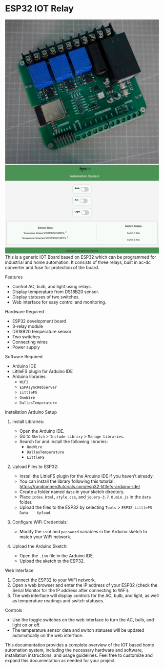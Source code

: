 # ESP32 IOT Relay
<img src="images/esp32.jpg" width="600">
<img src="images/web.png" width="600">
This is a generic IOT Board based on ESP32 which can be programmed for industrial and home automation. It consists of three relays, built in ac-dc converter and fuse for protection of the board.


Features
- Control AC, bulb, and light using relays.
- Display temperature from DS18B20 sensor.
- Display statuses of two switches.
- Web interface for easy control and monitoring.

Hardware Required
- ESP32 development board
- 3-relay module
- DS18B20 temperature sensor
- Two switches
- Connecting wires
- Power supply

Software Required
- Arduino IDE
- LittleFS plugin for Arduino IDE
- Arduino libraries:
  - `WiFi`
  - `ESPAsyncWebServer`
  - `LittleFS`
  - `OneWire`
  - `DallasTemperature`

Installation
Arduino Setup
1. Install Libraries:
   - Open the Arduino IDE.
   - Go to `Sketch` > `Include Library` > `Manage Libraries`.
   - Search for and install the following libraries:
     - `OneWire`
     - `DallasTemperature`
     - `LittleFS`
   
2. Upload Files to ESP32:
   - Install the LittleFS plugin for the Arduino IDE if you haven’t already.
   - You can install the library following this tutorial: https://randomnerdtutorials.com/esp32-littlefs-arduino-ide/
   - Create a folder named `data` in your sketch directory.
   - Place `index.html`, `style.css`, and `jquery-3.7.0.min.js` in the `data` folder.
   - Upload the files to the ESP32 by selecting `Tools` > `ESP32 LittleFS Data    Upload`.

3. Configure WiFi Credentials:
   - Modify the `ssid` and `password` variables in the Arduino sketch to match your WiFi network.

4. Upload the Arduino Sketch:
   - Open the `.ino` file in the Arduino IDE.
   - Upload the sketch to the ESP32.

Web Interface
1. Connect the ESP32 to your WiFi network.
2. Open a web browser and enter the IP address of your ESP32 (check the Serial Monitor for the IP address after connecting to WiFi).
3. The web interface will display controls for the AC, bulb, and light, as well as temperature readings and switch statuses.

Controls
- Use the toggle switches on the web interface to turn the AC, bulb, and light on or off.
- The temperature sensor data and switch statuses will be updated automatically on the web interface.


This documentation provides a complete overview of the IOT based home automation system, including the necessary hardware and software, installation instructions, and usage guidelines. Feel free to customize and expand this documentation as needed for your project.

